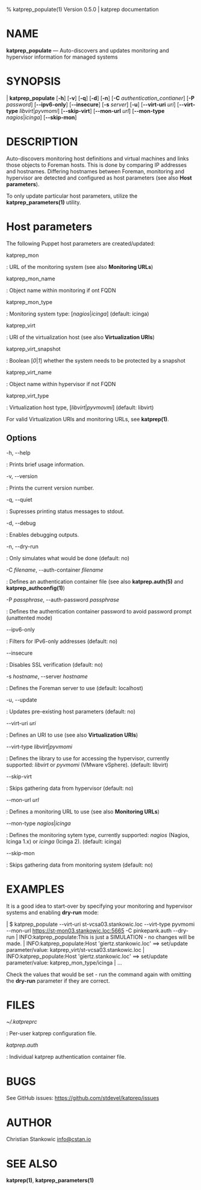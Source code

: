 % katprep_populate(1) Version 0.5.0 | katprep documentation

# NAME

**katprep_populate** — Auto-discovers and updates monitoring and hypervisor information for managed systems

# SYNOPSIS

| **katprep_populate** \[**-h**] \[**-v**] \[**-q**] \[**-d**] \[**-n**] \[**-C** _authentication\_contianer_] \[**-P** _password_] \[**--ipv6-only**] \[**--insecure**] \[**-s** _server_] \[**-u**] \[**--virt-uri** _uri_] \[**--virt-type** _libvirt_|_pyvmomi_] \[**--skip-virt**] \[**--mon-url** _url_] \[**--mon-type** _nagios_|_icinga_] \[**--skip-mon**]

# DESCRIPTION

Auto-discovers monitoring host definitions and virtual machines and links those objects to Foreman hosts. This is done by comparing IP addresses and hostnames. Differing hostnames between Foreman, monitoring and hypervisor are detected and configured as host parameters (see also **Host parameters**).

To only update particular host parameters, utilize the **katprep_parameters(1)** utility.

# Host parameters

The following Puppet host parameters are created/updated:

katprep_mon

:   URL of the monitoring system (see also **Monitoring URLs**)

katprep_mon_name

:   Object name within monitoring if ont FQDN

katprep_mon_type

:   Monitoring system type: \[_nagios_|_icinga_] (default: icinga)

katprep_virt

:   URI of the virtualization host (see also **Virtualization URIs**)

katprep_virt_snapshot

:   Boolean \[_0_|_1_] whether the system needs to be protected by a snapshot

katprep_virt_name

:   Object name within hypervisor if not FQDN

katprep_virt_type

:   Virtualization host type, \[_libvirt_|_pyvmovmi_] (default: libvirt)

For valid Virtualization URIs and monitoring URLs, see **katprep(1)**.

## Options

-h, --help

:   Prints brief usage information.

-v, --version

:   Prints the current version number.

-q, --quiet

:   Supresses printing status messages to stdout.

-d, --debug

:   Enables debugging outputs.

-n, --dry-run

:   Only simulates what would be done (default: no)

-C _filename_, --auth-container _filename_

:   Defines an authentication container file (see also **katprep.auth(5)** and **katprep_authconfig(1)**)

-P _passphrase_, --auth-password _passphrase_

:   Defines the authentication container password to avoid password prompt (unattented mode)

--ipv6-only

:   Filters for IPv6-only addresses (default: no)

--insecure

:   Disables SSL verification (default: no)

-s _hostname_, --server _hostname_

:   Defines the Foreman server to use (default: localhost)

-u, --update

:   Updates pre-existing host parameters (default: no)

--virt-uri _uri_

:   Defines an URI to use (see also **Virtualization URIs**)

--virt-type _libvirt_|_pyvmomi_

:   Defines the library to use for accessing the hypervisor, currently supported: _libvirt_ or _pyvmomi_ (VMware vSphere). (default: libvirt)

--skip-virt

:   Skips gathering data from hypervisor (default: no)

--mon-url _url_

:   Defines a monitoring URL to use (see also **Monitoring URLs**)

--mon-type _nagios_|_icinga_

:   Defines the monitoring sytem type, currently supported: _nagios_ (Nagios, Icinga 1.x) or _icinga_ (Icinga 2). (default: icinga)

--skip-mon

:   Skips gathering data from monitoring system (default: no)

# EXAMPLES

It is a good idea to start-over by specifying your monitoring and hypervisor systems and enabling **dry-run** mode:

| $ katprep_populate --virt-uri st-vcsa03.stankowic.loc --virt-type pyvmomi --mon-url https://st-mon03.stankowic.loc:5665 -C pinkepank.auth --dry-run
| INFO:katprep_populate:This is just a SIMULATION - no changes will be made.
| INFO:katprep_populate:Host 'giertz.stankowic.loc' ==> set/update parameter/value: katprep_virt/st-vcsa03.stankowic.loc
| INFO:katprep_populate:Host 'giertz.stankowic.loc' ==> set/update parameter/value: katprep_mon_type/icinga
| ...

Check the values that would be set - run the command again with omitting the **dry-run** parameter if they are correct.

# FILES

*~/.katpreprc*

:   Per-user katprep configuration file.

*katprep.auth*

:   Individual katprep authentication container file.

# BUGS

See GitHub issues: <https://github.com/stdevel/katprep/issues>

# AUTHOR

Christian Stankowic <info@cstan.io>

# SEE ALSO

**katprep(1)**, **katprep_parameters(1)**
